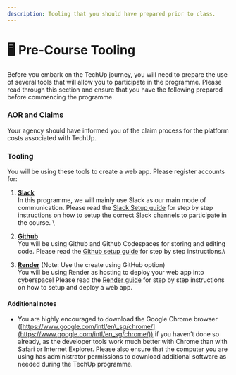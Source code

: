 ```yaml
---
description: Tooling that you should have prepared prior to class.
---
```


# 🖥️ Pre-Course Tooling

Before you embark on the TechUp journey, you will need to prepare the use of several tools that will allow you to participate in the programme. Please read through this section and ensure that you have the following prepared before commencing the programme.&#x20;

### AOR and Claims

Your agency should have informed you of the claim process for the platform costs associated with TechUp.

### Tooling

You will be using these tools to create a web app. Please register accounts for:

1. [**Slack**](slack.md)\
   In this programme, we will mainly use Slack as our main mode of communication. Please read the [Slack Setup guide](slack.md) for step by step instructions on how to setup the correct Slack channels to participate in the course. \

2. [**Github**](https://github.com/signup) \
   You will be using Github and Github Codespaces for storing and editing code. Please read the [Github setup guide](github.md) for step by step instructions.\

3. [**Render**](https://dashboard.render.com/register) (Note: Use the create using GitHub option)\
   You will be using Render as hosting to deploy your web app into cyberspace! Please read the [Render guide](render/) for step by step instructions on how to setup and deploy a web app.

#### Additional notes <a href="#additional-notes" id="additional-notes"></a>

* You are highly encouraged to download the Google Chrome browser ([https://www.google.com/intl/en\_sg/chrome/](https://www.google.com/intl/en_sg/chrome/)) if you haven’t done so already, as the developer tools work much better with Chrome than with Safari or Internet Explorer. Please also ensure that the computer you are using has administrator permissions to download additional software as needed during the TechUp programme.
